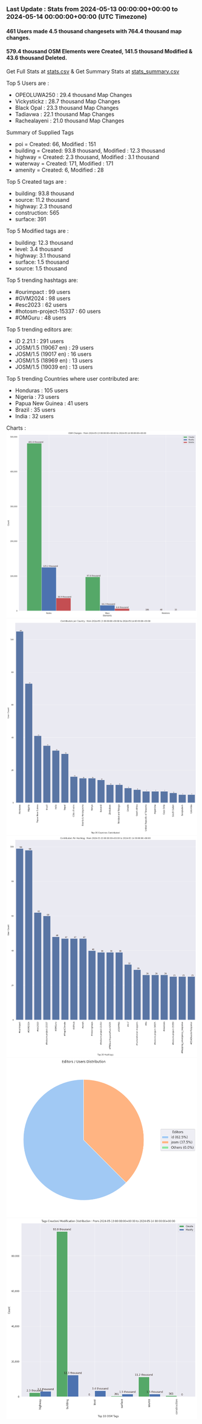 ### Last Update : Stats from 2024-05-13 00:00:00+00:00 to 2024-05-14 00:00:00+00:00 (UTC Timezone)

#### 461 Users made 4.5 thousand changesets with 764.4 thousand map changes.
#### 579.4 thousand OSM Elements were Created, 141.5 thousand Modified & 43.6 thousand Deleted.
Get Full Stats at [stats.csv](/stats/hotosm/Daily/stats.csv)
 & Get Summary Stats at [stats_summary.csv](/stats/hotosm/Daily/stats_summary.csv)

Top 5 Users are : 
- OPEOLUWA250 : 29.4 thousand Map Changes
- Vickystickz : 28.7 thousand Map Changes
- Black Opal : 23.3 thousand Map Changes
- Tadiavwa : 22.1 thousand Map Changes
- Rachealayeni : 21.0 thousand Map Changes

Summary of Supplied Tags
- poi = Created: 66, Modified : 151
- building = Created: 93.8 thousand, Modified : 12.3 thousand
- highway = Created: 2.3 thousand, Modified : 3.1 thousand
- waterway = Created: 171, Modified : 171
- amenity = Created: 6, Modified : 28


Top 5 Created tags are :
- building: 93.8 thousand
- source: 11.2 thousand
- highway: 2.3 thousand
- construction: 565
- surface: 391


Top 5 Modified tags are :
- building: 12.3 thousand
- level: 3.4 thousand
- highway: 3.1 thousand
- surface: 1.5 thousand
- source: 1.5 thousand


Top 5 trending hashtags are:
- #ourimpact : 99 users
- #GVM2024 : 98 users
- #esc2023 : 62 users
- #hotosm-project-15337 : 60 users
- #OMGuru : 48 users


Top 5 trending editors are:
- iD 2.21.1 : 291 users
- JOSM/1.5 (19067 en) : 29 users
- JOSM/1.5 (19017 en) : 16 users
- JOSM/1.5 (18969 en) : 13 users
- JOSM/1.5 (19039 en) : 13 users


Top 5 trending Countries where user contributed are:
- Honduras : 105 users
- Nigeria : 73 users
- Papua New Guinea : 41 users
- Brazil : 35 users
- India : 32 users


 Charts : 
![Alt text](./stats_osm_changes.png) 
![Alt text](./stats_users_per_country.png) 
![Alt text](./stats_users_per_hashtag.png) 
![Alt text](./stats_editors_pie_chart.png) 
![Alt text](./stats_tags.png) 
